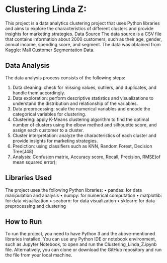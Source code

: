 # Clustering Linda Z:

This project is a data analytics clustering project that uses Python libraries and aims to explore the characteristics of different clusters and provide insights for marketing strategies.
Data Source
The data source is a CSV file that contains information about 2000 customers, such as their age, gender, annual income, spending score, and segment. The data was obtained from Kaggle: Mall Customer Segmentation Data.

## Data Analysis
The data analysis process consists of the following steps:
1.	Data cleaning: check for missing values, outliers, and duplicates, and handle them accordingly.
2.	Data exploration: perform descriptive statistics and visualizations to understand the distribution and relationship of the variables.
3.	Data preprocessing: scale the numerical variables and encode the categorical variables for clustering.
4.	Clustering: apply K-Means clustering algorithm to find the optimal number of clusters using the elbow method and silhouette score, and assign each customer to a cluster.
5.	Cluster interpretation: analyze the characteristics of each cluster and provide insights for marketing strategies.
6.  Prediction: using classifiers such as KNN, Random Forest, Decision Tree(J48)
7.  Analysis: Confusion matrix, Accuracy score, Recall, Precision, RMSE(of mean squared error);

## Libraries Used
The project uses the following Python libraries:
•	pandas: for data manipulation and analysis
•	numpy: for numerical computation
•	matplotlib: for data visualization
•	seaborn: for data visualization
•	sklearn: for data preprocessing and clustering

## How to Run
To run the project, you need to have Python 3 and the above-mentioned libraries installed. You can use any Python IDE or notebook environment, such as Jupyter Notebook, to open and run the Clustering_Linda_Z.ipynb file. Alternatively, you can clone or download the GitHub repository and run the file from your local machine.

